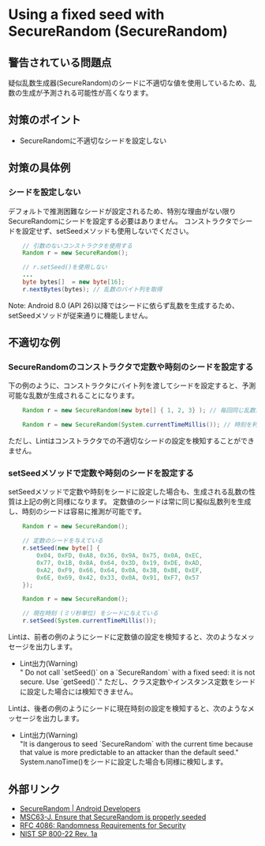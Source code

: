 # Using a fixed seed with SecureRandom (SecureRandom)

## 警告されている問題点

疑似乱数生成器(SecureRandom)のシードに不適切な値を使用しているため、乱数の生成が予測される可能性が高くなります。

## 対策のポイント

- SecureRandomに不適切なシードを設定しない

## 対策の具体例

### シードを設定しない

デフォルトで推測困難なシードが設定されるため、特別な理由がない限りSecureRandomにシードを設定する必要はありません。
コンストラクタでシードを設定せず、setSeedメソッドも使用しないでください。

```java
    // 引数のないコンストラクタを使用する
    Random r = new SecureRandom();

    // r.setSeed()を使用しない
    ...
    byte bytes[]  = new byte[16];
    r.nextBytes(bytes);	// 乱数のバイト列を取得
```

Note: Android 8.0 (API 26)以降ではシードに依らず乱数を生成するため、setSeedメソッドが従来通りに機能しません。

## 不適切な例

### SecureRandomのコンストラクタで定数や時刻のシードを設定する

下の例のように、コンストラクタにバイト列を渡してシードを設定すると、予測可能な乱数が生成されることになります。

```java
    Random r = new SecureRandom(new byte[] { 1, 2, 3} ); // 毎回同じ乱数が生成される
```

```java
    Random r = new SecureRandom(System.currentTimeMillis()); // 時刻を利用していると予測されると容易にシードが推定される
```

ただし、Lintはコンストラクタでの不適切なシードの設定を検知することができません。

### setSeedメソッドで定数や時刻のシードを設定する

setSeedメソッドで定数や時刻をシードに設定した場合も、生成される乱数の性質は上記の例と同様になります。
定数値のシードは常に同じ擬似乱数列を生成し、時刻のシードは容易に推測が可能です。

```java
    Random r = new SecureRandom();

    // 定数のシードを与えている
    r.setSeed(new byte[] {
        0x04, 0xFD, 0xA8, 0x36, 0x9A, 0x75, 0x0A, 0xEC,
        0x77, 0x1B, 0x8A, 0x64, 0x3D, 0x19, 0xDE, 0xAD,
        0xA2, 0xF9, 0x66, 0x64, 0x0A, 0x3B, 0xBE, 0xEF,
        0x6E, 0x69, 0x42, 0x33, 0x0A, 0x91, 0xF7, 0x57
    });
```

```java
    Random r = new SecureRandom();

    // 現在時刻 (ミリ秒単位) をシードに与えている
    r.setSeed(System.currentTimeMillis());
```

Lintは、前者の例のようにシードに定数値の設定を検知すると、次のようなメッセージを出力します。

- Lint出力(Warning)  
   " Do not call \`setSeed()\` on a \`SecureRandom\` with a fixed seed: it is not secure. Use \`getSeed()\`."
    ただし、クラス定数やインスタンス定数をシードに設定した場合には検知できません。

Lintは、後者の例のようにシードに現在時刻の設定を検知すると、次のようなメッセージを出力します。

-   Lint出力(Warning)  
    "It is dangerous to seed \`SecureRandom\` with the current time because that value is more predictable to an attacker than the default seed."
    System.nanoTime()をシードに設定した場合も同様に検知します。

## 外部リンク

- [SecureRandom | Android Developers][1]  
- [MSC63-J. Ensure that SecureRandom is properly seeded][2]  
- [RFC 4086: Randomness Requirements for Security][3]  
- [NIST SP 800-22 Rev. 1a][4]    


[1]:https://developer.android.com/reference/java/security/SecureRandom.html
[2]:https://www.securecoding.cert.org/confluence/display/java/MSC63-J.+Ensure+that+SecureRandom+is+properly+seeded
[3]:https://tools.ietf.org/html/rfc4086
[4]:https://csrc.nist.gov/publications/detail/sp/800-22/rev-1a/final

